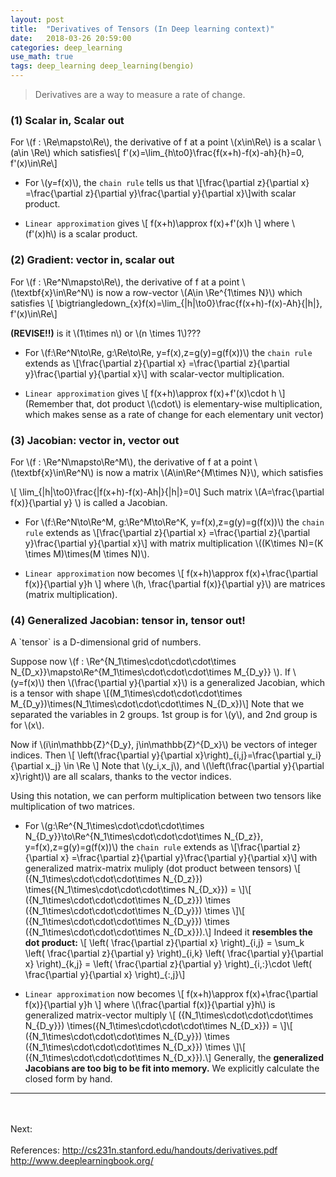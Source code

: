 ```yaml
---
layout: post
title:  "Derivatives of Tensors (In Deep learning context)"
date:   2018-03-26 20:59:00
categories: deep_learning
use_math: true
tags: deep_learning deep_learning(bengio)
---
```

>Derivatives are a way to measure a rate of change.



### (1) Scalar in, Scalar out
For \\(f : \Re\mapsto\Re\\), the derivative of f at a point \\(x\in\Re\\) is a scalar \\(a\in \Re\\) which satisfies\\[ f'(x)=\lim_{h\to0}\frac{f(x+h)-f(x)-ah}{h}=0,  f'(x)\in\Re\\]
- For \\(y=f(x)\\), the `chain rule` tells us that \\[\frac{\partial z}{\partial x} =\frac{\partial z}{\partial y}\frac{\partial y}{\partial x}\\]with scalar product.

- `Linear approximation` gives \\[ f(x+h)\approx f(x)+f'(x)h \\] where \\(f'(x)h\\) is a scalar product.



### (2) Gradient: vector in, scalar out
 For \\(f : \Re^N\mapsto\Re\\), the derivative of f at a point \\(\textbf{x}\in\Re^N\\) is now a row-vector \\(A\in \Re^\{1\times N\}\\) which satisfies \\[ \bigtriangledown_{x}f(x)=\lim_{\|h\|\to0}\frac{f(x+h)-f(x)-Ah}{\|h\|}, f'(x)\in\Re\\] 
 
 __(REVISE!!)__ is it \\(1\times n\\) or \\(n \times 1\\)???  

- For \\(f:\Re^N\to\Re, g:\Re\to\Re, y=f(x),z=g(y)=g(f(x))\\) the `chain rule` extends as \\[\frac{\partial z}{\partial x} =\frac{\partial z}{\partial y}\frac{\partial y}{\partial x}\\] with scalar-vector multiplication.

- `Linear approximation` gives \\[ f(x+h)\approx f(x)+f'(x)\cdot h \\] (Remember that, dot product \\(\cdot\\) is elementary-wise multiplication, which makes sense as a rate of change for each elementary unit vector)



### (3) Jacobian: vector in, vector out
 For \\(f : \Re^N\mapsto\Re^M\\), the derivative of f at a point \\(\textbf{x}\in\Re^N\\) is now a matrix \\(A\in\Re^{M\times N}\\), which satisfies

\\[ \lim_{\|h\|\to0}\frac{\|f(x+h)-f(x)-Ah\|}{\|h\|}=0\\] Such matrix \\(A=\frac{\partial f(x)}{\partial y} \\) is called a Jacobian.

- For \\(f:\Re^N\to\Re^M, g:\Re^M\to\Re^K, y=f(x),z=g(y)=g(f(x))\\) the `chain rule` extends as \\[\frac{\partial z}{\partial x} =\frac{\partial z}{\partial y}\frac{\partial y}{\partial x}\\] with matrix multiplication \\((K\times N)=(K \times M)\times(M \times N)\\).

- `Linear approximation` now becomes \\[ f(x+h)\approx f(x)+\frac{\partial f(x)}{\partial y}h \\] where \\(h, \frac{\partial f(x)}{\partial y}\\) are matrices (matrix multiplication).



<h3 id="gen_jacob_deriv">(4) Generalized Jacobian: tensor in, tensor out!</h3>
A `tensor` is a D-dimensional grid of numbers.

Suppose now \\(f : \Re^{N_1\times\cdot\cdot\cdot\times N_{D_x}}\mapsto\Re^{M_1\times\cdot\cdot\cdot\times M_{D_y}} \\). If \\(y=f(x)\\) then \\(\frac{\partial y}{\partial x}\\) is a generalized Jacobian, which is a tensor with shape \\[(M_1\times\cdot\cdot\cdot\times M_{D_y})\times(N_1\times\cdot\cdot\cdot\times N_{D_x})\\] Note that we separated the variables in 2 groups. 1st group is for \\(y\\), and 2nd group is for \\(x\\).

Now if \\(i\in\mathbb{Z}^{D_y}, j\in\mathbb{Z}^{D_x}\\) be vectors of integer indices. Then \\[ \left(\frac{\partial y}{\partial x}\right)_{i,j}=\frac{\partial y_i}{\partial x_j} \in \Re \\] Note that \\(y_i,x_j\\), and \\(\left(\frac{\partial y}{\partial x}\right)\\) are all scalars, thanks to the vector indices.

Using this notation, we can perform multiplication between two tensors like multiplication of two matrices.

- For \\(g:\Re^{N_1\times\cdot\cdot\cdot\times N_{D_y}}\to\Re^{N_1\times\cdot\cdot\cdot\times N_{D_z}}, y=f(x),z=g(y)=g(f(x))\\) the `chain rule` extends as \\[\frac{\partial z}{\partial x} =\frac{\partial z}{\partial y}\frac{\partial y}{\partial x}\\] with generalized matrix-matrix muliply (dot product between tensors) \\[ ({N_1\times\cdot\cdot\cdot\times N_{D_z}}) \times({N_1\times\cdot\cdot\cdot\times N_{D_x}}) = \\]\\[ ({N_1\times\cdot\cdot\cdot\times N_{D_z}}) \times ({N_1\times\cdot\cdot\cdot\times N_{D_y}}) \times \\]\\[ ({N_1\times\cdot\cdot\cdot\times N_{D_y}}) \times ({N_1\times\cdot\cdot\cdot\times N_{D_x}}).\\] Indeed it __resembles the dot product:__ \\[ \left( \frac{\partial z}{\partial x} \right)\_{i,j} = \sum_k \left( \frac{\partial z}{\partial y} \right)\_{i,k} \left( \frac{\partial y}{\partial x} \right)\_{k,j} =  \left( \frac{\partial z}{\partial y} \right)\_{i,:}\cdot \left( \frac{\partial y}{\partial x} \right)\_{:,j}\\]

- `Linear approximation` now becomes \\[ f(x+h)\approx f(x)+\frac{\partial f(x)}{\partial y}h \\] where \\(\frac{\partial f(x)}{\partial y}h\\) is generalized matrix-vector multiply \\[ ({N_1\times\cdot\cdot\cdot\times N_{D_y}}) \times({N_1\times\cdot\cdot\cdot\times N_{D_x}}) = \\]\\[ ({N_1\times\cdot\cdot\cdot\times N_{D_y}}) \times ({N_1\times\cdot\cdot\cdot\times N_{D_x}}) \times \\]\\[ ({N_1\times\cdot\cdot\cdot\times N_{D_x}}).\\] Generally, the __generalized Jacobians are too big to be fit into memory.__ We explicitly calculate the closed form by hand.
<hr>
<br/><br/>
Next:
<br/><br/>
References:  
<a href="http://cs231n.stanford.edu/handouts/derivatives.pdf" target="_blank">http://cs231n.stanford.edu/handouts/derivatives.pdf</a>  
<a href = "http://www.deeplearningbook.org/" target="_blank">http://www.deeplearningbook.org/</a>  